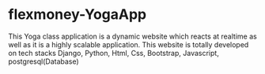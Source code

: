 # flexmoney-YogaApp
This Yoga class application is a dynamic website which reacts at realtime as well as it is a highly scalable application. This website is totally developed on tech stacks Django, Python, Html, Css, Bootstrap, Javascript, postgresql(Database)
